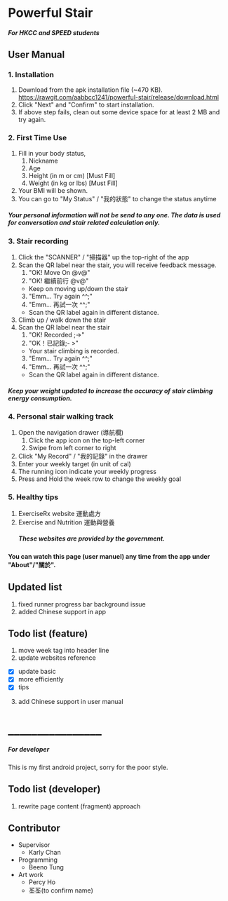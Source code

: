 # Powerful Stair
##### For HKCC and SPEED students

## User Manual
### 1. Installation
1. Download from the apk installation file (~470 KB).
https://rawgit.com/aabbcc1241/powerful-stair/release/download.html
2. Click "Next" and "Confirm" to start installation.
3. If above step fails, clean out some device space for at least 2 MB and try again.

### 2. First Time Use
1. Fill in your body status,
   1. Nickname
   2. Age
   3. Height (in m or cm) [Must Fill]
   4. Weight (in kg or lbs) [Must Fill]
2. Your BMI will be shown.
3. You can go to "My Status" / "我的狀態" to change the status anytime

##### Your personal information will not be send to any one. The data is used for conversation and stair related calculation only.

### 3. Stair recording
1. Click the "SCANNER" / "掃描器" up the top-right of the app
2. Scan the QR label near the stair, you will receive feedback message.
   1. "OK! Move On @v@"
   2. "OK! 繼續前行 @v@"
    - Keep on moving up/down the stair
   3. "Emm... Try again ^^;"
   4. "Emm... 再試一次 ^^;"
    - Scan the QR label again in different distance.
3. Climb up / walk down the stair
4. Scan the QR label near the stair
   1. "OK! Recorded ;->"
   2. "OK！已記錄;- >"
    - Your stair climbing is recorded.
   3. "Emm... Try again ^^;"
   4. "Emm... 再試一次 ^^;"
    - Scan the QR label again in different distance.

##### Keep your weight updated to increase the accuracy of stair climbing energy consumption.

### 4. Personal stair walking track
1. Open the navigation drawer (導航欄)
   1. Click the app icon on the top-left corner
   2. Swipe from left corner to right
2. Click "My Record" / "我的記錄" in the drawer
3. Enter your weekly target (in unit of cal)
4. The running icon indicate your weekly progress
5. Press and Hold the week row to change the weekly goal

### 5. Healthy tips
1. ExerciseRx website 運動處方
2. Exercise and Nutrition 運動與營養
   ##### These websites are provided by the government.

#### You can watch this page (user manuel) any time from the app under "About"/"關於".

## Updated list
1. fixed runner progress bar background issue
2. added Chinese support in app

## Todo list (feature)
1. move week tag into header line
2. update websites reference
 - [X] update basic
 - [X] more efficiently
 - [X] tips
3. add Chinese support in user manual

# ________________
##### For developer
This is my first android project, sorry for the poor style.
## Todo list (developer)
1. rewrite page content (fragment) approach

## Contributor
 - Supervisor
    - Karly Chan
 - Programming
    - Beeno Tung
 - Art work
    - Percy Ho
    - 荃荃(to confirm name)